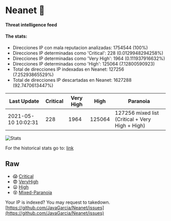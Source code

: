 # Neanet :hocho:
#### Threat intelligence feed
#### The stats:

- Direcciones IP con mala reputacion analizadas: 1754544 (100%)
- Direcciones IP determinadas como 'Critical':  228 (0.0129948294258%)
- Direcciones IP determinadas como 'Very High':  1964 (0.111937916632%)
- Direcciones IP determinadas como 'High':  125064 (7.12800590923)
- Total de direcciones IP indexadas en Neanet:  127256 (7.25293865529%)
- Total de direcciones IP descartadas en Neanet:  1627288 (92.7470613447%)

| Last Update | Critical | Very High | High | Paranoia |
| --- | --- | --- | --- | --- |
| 2021-05-10 10:02:31 | 228 | 1964 | 125064 | 127256 mixed list (Critical + Very High + High)|

![Stats](https://docs.google.com/spreadsheets/d/e/2PACX-1vSnaNMIXVabIpDJjufMlzH7poXnshF3mgd8Is1g9ytUEzVsP5my4Trn8f-xkoLLQ38xpL3HtmUexLo6/pubchart?oid=501124687&format=image)

For the historical stats go to: [link](/stats.csv)
## Raw
- :scream: [Critical](https://raw.githubusercontent.com/JavaGarcia/Neanet/master/blacklists/neanet_critical.txt)
- :fearful: [VeryHigh](https://raw.githubusercontent.com/JavaGarcia/Neanet/master/blacklists/neanet_veryHigh.txtt)
- :frowning: [High](https://raw.githubusercontent.com/JavaGarcia/Neanet/master/blacklists/neanet_high.txt)
- :dizzy_face: [Mixed-Paranoia](https://raw.githubusercontent.com/JavaGarcia/Neanet/master/blacklists/neanet_all.txt)


Your IP is indexed? You may request to takedown. [https://github.com/JavaGarcia/Neanet/issues](https://github.com/JavaGarcia/Neanet/issues)






















































































































































































































































































































































































































































































































































































































































































































































































































































































































































































































































































































































































































































































































































































































































































































































































































































































































































































































































































































































































































































































































































































































































































































































































































































































































































































































































































































































































































































































































































































































































































































































































































































































































































































































































































































































































































































































































































































































































































































































































































































































































































































































































































































































































































































































































































































































































































































































































































































































































































































































































































































































































































































































































































































































































































































































































































































































































































































































































































































































































































































































































































































































































































































































































































































